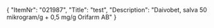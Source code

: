 {
  "ItemNr": "021987",
  "Title": "test",
  "Description": "Daivobet, salva 50 mikrogram/g + 0,5 mg/g Orifarm AB"
}